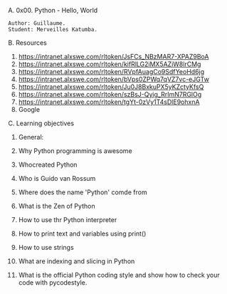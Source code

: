 A. 0x00. Python - Hello, World

	Author: Guillaume.
	Student: Merveilles Katumba.
B. Resources
1. https://intranet.alxswe.com/rltoken/JsFCs_NBzMAR7-XPAZ9BoA
2. https://intranet.alxswe.com/rltoken/kifRlLG2iMX5AZiW8lrCMg
3. https://intranet.alxswe.com/rltoken/RVpfAuagCo9SdfYeoHd6jg
4. https://intranet.alxswe.com/rltoken/bVps0ZPWq7qVZ7vc-eJGTw
5. https://intranet.alxswe.com/rltoken/Ju0J8BxkuPX5yKZctyKfsQ
6. https://intranet.alxswe.com/rltoken/szBsJ-Qyig_RrImN7RGlOg
7. https://intranet.alxswe.com/rltoken/tgYt-0zVy1T4sDlE9ohxnA
8. Google

C. Learning objectives

1. General:

1. Why Python programming is awesome
2. Whocreated Python
3. Who is Guido van Rossum
4. Where does the name 'Python' comde from
5. What is the Zen of Python
6. How to use thr Python interpreter 
7. How to print text and variables using print()
8. How to use strings
9. What are indexing and slicing in Python
10. What is the official Python coding style and show how to check your code with pycodestyle.
